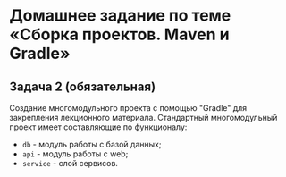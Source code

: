 # Домашнее задание по теме «Сборка проектов. Maven и Gradle»
## Задача 2 (обязательная) 
Создание многомодульного проекта с помощью "Gradle" для закрепления лекционного материала.
Стандартный многомодульный проект имеет составляющие по функционалу:
- `db` - модуль работы с базой данных;
- `api` - модуль работы с web;
- `service` - слой сервисов.
